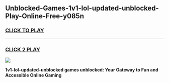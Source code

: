 
## Unblocked-Games-1v1-lol-updated-unblocked-Play-Online-Free-y085n
<h3>
<a href="https://premium76.site?title=1v1-lol-updated-unblocked&ref=26A">CLICK TO PLAY</a></h3>
<hr>

<h3>
<a href="https://premium76.site?title=1v1-lol-updated-unblocked&ref=26A">CLICK 2 PLAY</a>
  
</h3>

<a href="https://premium76.site?title=1v1-lol-updated-unblocked&ref=26A"><img src="https://clearcache.store/games.png"></a>


**1v1-lol-updated-unblocked games unblocked: Your Gateway to Fun and Accessible Online Gaming**
